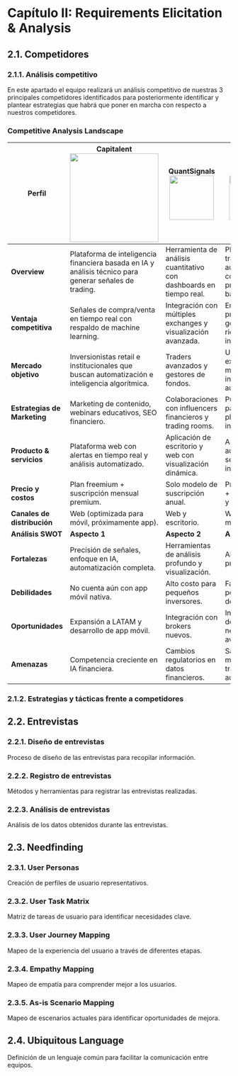 # Capítulo II: Requirements Elicitation & Analysis

## 2.1. Competidores

### 2.1.1. Análisis competitivo

En este apartado el equipo realizará un análisis competitivo de nuestras 3 principales competidores identificados para posteriormente identificar y plantear estrategias que habrá que poner en marcha con respecto a nuestros competidores.
### **Competitive Analysis Landscape**

| **Perfil**                       | **Capitalent**<br><img src="https://github.com/4346-BlockOps-App-Open-Source/Capitalent-Project-Report/blob/feature/chap2-competitors/assest/img/chapter-II/Capitalent.png" width="200"/> | **QuantSignals**<br><img src="https://github.com/4346-BlockOps-App-Open-Source/Capitalent-Project-Report/blob/feature/chap2-competitors/assest/img/chapter-II/images.png?raw=true" width="100"/> | **TradeAI**<br><img src="https://github.com/4346-BlockOps-App-Open-Source/Capitalent-Project-Report/blob/feature/chap2-competitors/assest/img/chapter-II/tradeai-logo.avif?raw=true" width="100"/> | **SignalPro**<br><img src="https://github.com/4346-BlockOps-App-Open-Source/Capitalent-Project-Report/blob/feature/chap2-competitors/assest/img/chapter-II/Logo-Transparency.png?raw=true" width="200"/> |
|----------------------------------|----------------|-----------------------------------------------------------------------------------------------------------------------------------------------------------------------------------------------------|-----------------------------------------------------------------------------------------------------------------------------------------------------------------------------------------------------|--------------------------------------------------------------------------------------------------------------------------------------------------------------------------------------------------------|
| **Overview**                     | Plataforma de inteligencia financiera basada en IA y análisis técnico para generar señales de trading. | Herramienta de análisis cuantitativo con dashboards en tiempo real. | Plataforma de trading automatizado con modelos predictivos basados en IA. | Generador de señales con base en análisis técnico clásico. |
| **Ventaja competitiva**          | Señales de compra/venta en tiempo real con respaldo de machine learning. | Integración con múltiples exchanges y visualización avanzada. | Enfoque predictivo y gestión de riesgo incorporada. | Simplicidad de uso para traders principiantes. |
| **Mercado objetivo**             | Inversionistas retail e institucionales que buscan automatización e inteligencia algorítmica. | Traders avanzados y gestores de fondos. | Usuarios con experiencia media interesados en automatizar. | Principiantes y traders casuales. |
| **Estrategias de Marketing**     | Marketing de contenido, webinars educativos, SEO financiero. | Colaboraciones con influencers financieros y trading rooms. | Publicidad pagada en plataformas de inversión. | Campañas por redes sociales y Google Ads. |
| **Producto & servicios**         | Plataforma web con alertas en tiempo real y análisis automatizado. | Aplicación de escritorio y web con visualización dinámica. | API de trading automático y señales integradas. | App móvil con alertas simples y recomendaciones. |
| **Precio y costos**              | Plan freemium + suscripción mensual premium. | Solo modelo de suscripción anual. | Prueba gratuita + plan mensual y anual. | Costo bajo con opciones gratuitas. |
| **Canales de distribución**      | Web (optimizada para móvil, próximamente app). | Web y escritorio. | Web y app móvil. | App móvil principalmente. |
| **Análisis SWOT**      | **Aspecto 1**                                                   | **Aspecto 2**                                                    | **Aspecto 3**                                                      | **Aspecto 4**                                              
| **Fortalezas**         | Precisión de señales, enfoque en IA, automatización completa.   | Herramientas de análisis profundo y visualización.               | Alta capacidad predictiva.                                         | Facilidad de uso y curva de aprendizaje baja.                      |
| **Debilidades**        | No cuenta aún con app móvil nativa.                             | Alto costo para pequeños inversores.                             | Falta de personalización de estrategias.                           | Señales poco detalladas.                                           |
| **Oportunidades**      | Expansión a LATAM y desarrollo de app móvil.                    | Integración con brokers nuevos.                                  | Incorporación de redes neuronales avanzadas.                       | Ampliar funcionalidades y agregar dashboards.                      |
| **Amenazas**           | Competencia creciente en IA financiera.                         | Cambios regulatorios en datos financieros.                        | Saturación del mercado de trading automático.                      | Baja retención de usuarios experimentados.                         |


### 2.1.2. Estrategias y tácticas frente a competidores



## 2.2. Entrevistas

### 2.2.1. Diseño de entrevistas
Proceso de diseño de las entrevistas para recopilar información.

### 2.2.2. Registro de entrevistas
Métodos y herramientas para registrar las entrevistas realizadas.

### 2.2.3. Análisis de entrevistas
Análisis de los datos obtenidos durante las entrevistas.

## 2.3. Needfinding

### 2.3.1. User Personas
Creación de perfiles de usuario representativos.

### 2.3.2. User Task Matrix
Matriz de tareas de usuario para identificar necesidades clave.

### 2.3.3. User Journey Mapping
Mapeo de la experiencia del usuario a través de diferentes etapas.

### 2.3.4. Empathy Mapping
Mapeo de empatía para comprender mejor a los usuarios.

### 2.3.5. As-is Scenario Mapping
Mapeo de escenarios actuales para identificar oportunidades de mejora.

## 2.4. Ubiquitous Language
Definición de un lenguaje común para facilitar la comunicación entre equipos.
